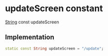 


# updateScreen constant







[String](https://api.flutter.dev/flutter/dart-core/String-class.html) const updateScreen
  







## Implementation

```dart
static const String updateScreen = "/update";
```







